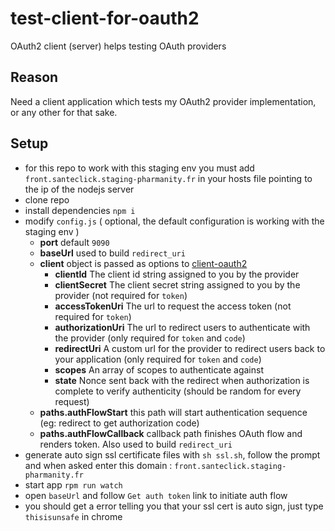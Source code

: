 # test-client-for-oauth2

OAuth2 client (server) helps testing OAuth providers

## Reason

Need a client application which tests my OAuth2 provider implementation, or any other for that sake.

## Setup

-   for this repo to work with this staging env you must add `front.santeclick.staging-pharmanity.fr` in your hosts file pointing to the ip of the nodejs server
-   clone repo
-   install dependencies `npm i`
-   modify `config.js` ( optional, the default configuration is working with the staging env )
    -   **port** default `9090`
    -   **baseUrl** used to build `redirect_uri`
    -   **client** object is passed as options to [client-oauth2](https://github.com/mulesoft/js-client-oauth2#options-global-and-method-based)
        -   **clientId** The client id string assigned to you by the provider
        -   **clientSecret** The client secret string assigned to you by the provider (not required for `token`)
        -   **accessTokenUri** The url to request the access token (not required for `token`)
        -   **authorizationUri** The url to redirect users to authenticate with the provider (only required for `token` and `code`)
        -   **redirectUri** A custom url for the provider to redirect users back to your application (only required for `token` and `code`)
        -   **scopes** An array of scopes to authenticate against
        -   **state** Nonce sent back with the redirect when authorization is complete to verify authenticity (should be random for every request)
    -   **paths.authFlowStart** this path will start authentication sequence (eg: redirect to get authorization code)
    -   **paths.authFlowCallback** callback path finishes OAuth flow and renders token. Also used to build `redirect_uri`
-   generate auto sign ssl certificate files with `sh ssl.sh`, follow the prompt and when asked enter this domain : `front.santeclick.staging-pharmanity.fr`
-   start app `rpm run watch`
-   open `baseUrl` and follow `Get auth token` link to initiate auth flow
-   you should get a error telling you that your ssl cert is auto sign, just type `thisisunsafe` in chrome
